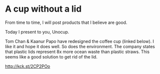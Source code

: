 # A cup without a lid

From time to time, I will post products that I believe are good.

Today I present to you, Unocup.

Tom Chan & Kaanur Papo have redesigned the coffee cup (linked below). I like it and hope it does well. So does the environment. The company states that plastic lids represent 8x more ocean waste than plastic straws. This seems like a good solution to get rid of the lid.

http://kck.st/2CP2POo
